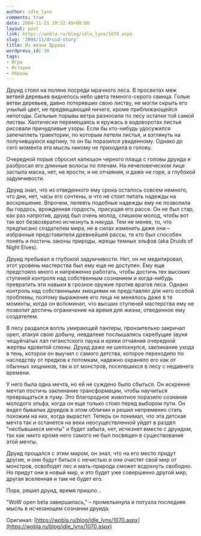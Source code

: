 ```yaml
---
author: idle_lynx
comments: true
date: 2004-11-21 20:52:49+00:00
layout: post
link: https://wobla.ru/blog/idle_lynx/1070.aspx
slug: '2004/11/druid-story'
title: Из жизни Друида
wordpress_id: 38
tags:
- Игра
- История
- Образы
---
```


Друид стоял на поляне посреди мрачного леса. В просветах меж ветвей деревьев виднелось небо цвета темного-серого свинца. Голые ветви деревьев, давно потерявших свою листву, не могли скрыть его унылый цвет, не предвещающий ничего, кроме приближающейся непогоды. Сильные порывы ветра разносили по лесу остатки той самой листвы. Хаотически перемещаясь и кружась в водоворотах листья рисовали причудливые узоры. Если бы кто-нибудь удосужился запечатлеть траектории, по которым летели листья, и взглянуть на получившуюся картину, то он бы поразился увиденному. Однако до сего момента эта мысль никому не приходила в голову.

Очередной порыв сбросил капюшон черного плаща с головы друида и разбросал его длинные волосы по плечам. На нечеловеческом лице застыла маска, нет, не ярости, и не отчаяния, и даже не горя, а глубокой задумчивости.

Друид знал, что из отведенного ему срока осталось совсем немного, что дни, нет, часы его сочтены, и что не стоит питать надежды на воскрешение. Впрочем, лелеять подобные надежды ему не позволила бы гордось, врожденная гордость, присущая его рассе. Он не был стар, как раз напротив, друид был очень молод, слишком молод, чтобы вот так вот безвозвратно исчезнуть в никуда. Тем не менее, то, что предписано создателем мира, не в силах изменить даже они – избранные представители древнейшей рассы, те кто был способен понять и постичь законы природы, жрецы темных эльфов (aka Druids of Night Elves).

Друид пребывал в глубокой задумчивости. Нет, он не медитировал, этот уровень мастерства был ему еще не доступен. Ему еще предстояло много и напряженно работать, чтобы достичь тех высоких ступеней контроля над собственным сознанием и когда-нибудь превратить эти навыки в грозное оружие против врагов леса. Однако контроль над собственными эмоциями не представлял для него особой проблемы, поэтому выражение его лица не менялось даже в те моменты, когда он вспоминал, что высших ступеней мастерства ему не позволит достичь ограничение на время для жизни, отведенное ему создателем.

В лесу раздался вопль умирающей пантеры, пронзительно закричал орел, атакуя свою добычу, невдалеке послышались скребущие звуки чещуйчатых лап гиганстского паука и крики отчаяния очередной жертвы ядовитой слюны. Друид даже не шелохнулся, заклинание ухода в тень, которое он выучил с самого детства, которое переходило по наследству от предков к потомкам, надежно охраняло его как от обычных хищников, так и от монстров, поселвшихся в лесу с недавнего времени.

У него была одна мечта, но ей не суждено было сбыться. Он искренне мечтал постичь заклинание трансформации, чтобы научиться превращаться в пуму. Это благородное животное поразило сознание молодого эльфа, когда он еще только стоял перед выбором пути. Он видел бывалых друидов в этом обличии и решил непременно стать похожим на них, когда вырастет. Теперь он понимал, что эта детская мечта так и останется на веки неосуществленной уйдет в раздел "несбывшиеся мечты" и будет забыта, нет, исчезнет вместе с друидом, так как никто кроме него самого не был посвящен в существование этой мечты.

Друид прощался с этим миром, он знал, что на его место придут другие, и они будут биться с нечистью и они очистят свой мир от монстров, освободят лес и мать-природа сможет всдохнуть свободно. Но придут они в новый мир, и это будет уже совершенно другой мир, другая вселенная и там не будет его.

Пора, решил друид, время пришло...

"WoW open beta завершилась," – промелькнула и потухла последняя мысль в исчезающем сознании друида.

Оригинал: [https://wobla.ru/blog/idle_lynx/1070.aspx](https://wobla.ru/blog/idle_lynx/1070.aspx)
